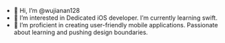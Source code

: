 - 👋 Hi, I’m @wujianan128
- 👀 I’m interested in Dedicated iOS developer. I’m currently learning swift.
- 🌱 I’m proficient in creating user-friendly mobile applications. Passionate about learning and pushing design boundaries.
